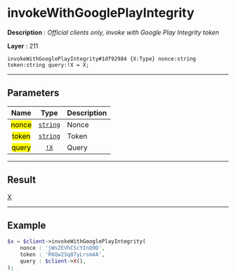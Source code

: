 # invokeWithGooglePlayIntegrity

**Description** : *Official clients only, invoke with Google Play Integrity token*

**Layer** : 211

```tl
invokeWithGooglePlayIntegrity#1df92984 {X:Type} nonce:string token:string query:!X = X;
```

---

## Parameters

| Name | Type | Description |
| :---: | :---: | :--- |
| <mark>nonce</mark> | [`string`](type/string) | Nonce |
| <mark>token</mark> | [`string`](type/string) | Token |
| <mark>query</mark> | [`!X`](type/X) | Query |

---

## Result

[X](type/X)

---

## Example

```php
$x = $client->invokeWithGooglePlayIntegrity(
	nonce : 'jWsZEVhCScYInQ9D',
	token : 'R6Qw2Sq87yLrsm4A',
	query : $client->X(),
);
```